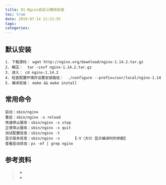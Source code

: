 ```yaml
---
title: 01-Nginx自定义模块安装
toc: true
date: 2019-07-14 11:21:55
tags:
categories:
---
```




##  默认安装

```
1. 下载源码： wget http://nginx.org/download/nginx-1.14.2.tar.gz
2. 解压：  tar -zxvf nginx-1.14.2.tar.gz 
3. 进入： cd nginx-1.14.2
4. 检查配置环境并设置安装路径：  ./configure --prefix=/usr/local/nginx-1.14
5. 编译安装： make && make install
```



## 常用命令

```
启动：sbin/nginx
重启：sbin/nginx -s reload
快速停止服务：sbin/nginx -s stop
正常停止服务：sbin/nginx -s quit
测试配置信息：sbin/nginx -t 
显示版本信息：sbin/nginx -v      【-V（大V）显示编译时的参数】
查看启动状态：ps -ef | grep nginx
```





## 参考资料
> - []()
> - []()
